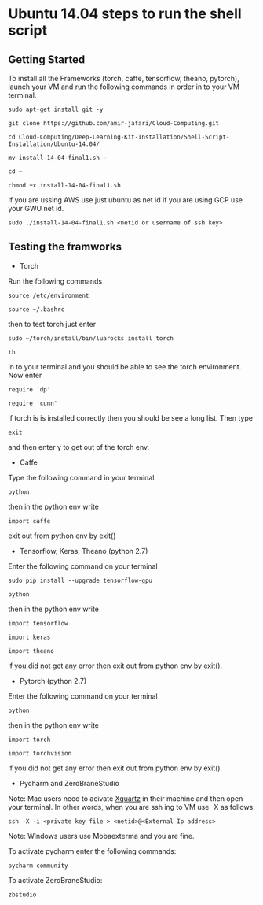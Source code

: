 # Ubuntu 14.04 steps to run the shell script

## Getting Started 

To install all the Frameworks (torch, caffe, tensorflow, theano, pytorch), launch your VM  and run the following commands in order in to your VM terminal.

```
sudo apt-get install git -y
```
```
git clone https://github.com/amir-jafari/Cloud-Computing.git
```
```
cd Cloud-Computing/Deep-Learning-Kit-Installation/Shell-Script-Installation/Ubuntu-14.04/

```
```
mv install-14-04-final1.sh ~
```
```
cd ~
```
```
chmod +x install-14-04-final1.sh
```

If you are ussing AWS use just ubuntu as net id if you are using GCP use your GWU net id.

```
sudo ./install-14-04-final1.sh <netid or username of ssh key>
```

## Testing the framworks

* Torch

Run the following commands

```
source /etc/environment
```
```
source ~/.bashrc
```
then to test torch just enter
```
sudo ~/torch/install/bin/luarocks install torch 
```

```
th
```
in to your terminal and you should be able to see the torch environment. Now enter 

```
require 'dp'
```

```
require 'cunn'
```
if torch is is installed correctly then you should be see a long list. Then type
```
exit
```
and then enter y to get out of the torch env.

* Caffe

Type the following command in your terminal.

```
python
```
then in the python env write
```
import caffe
```
exit out from python env by exit()

* Tensorflow, Keras, Theano (python 2.7)

Enter the following command on your terminal
```
sudo pip install --upgrade tensorflow-gpu
```
```
python
```
then in the python env write
```
import tensorflow
```
```
import keras
```
```
import theano
```
if you did not get any error then exit out from python env by exit().


* Pytorch (python 2.7)

Enter the following command on your terminal
```
python
```
then in the python env write
```
import torch
```
```
import torchvision
```
if you did not get any error then exit out from python env by exit().

* Pycharm and ZeroBraneStudio

Note: Mac users need to acivate [Xquartz](https://www.xquartz.org/) in their machine and then open your terminal. In other words, when you are ssh ing to VM use -X as follows:

```
ssh -X -i <private key file > <netid>@<External Ip address>
``` 

Note: Windows users use Mobaexterma and you are fine.

To activate pycharm enter the following commands:

```
pycharm-community
```

To activate ZeroBraneStudio:

```
zbstudio
```


